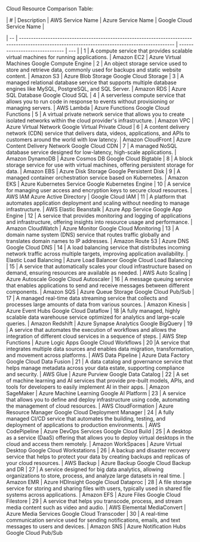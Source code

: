 Cloud Resource Comparison Table:

| #  |	Description |	AWS Service Name |	Azure Service Name |   	Google Cloud Service Name |

| -- | ---------------------------------------------------------------------------------------------------------------------------------------------- | ------------------------------ | --- |
| 1  |	A compute service that provides scalable virtual machines for running applications.                                                           |	Amazon EC2                     | Azure Virtual Machines	Google Compute Engine
| 2  |	An object storage service used to store and retrieve data, commonly used for backups and static website content.			      |	Amazon S3 		       | Azure Blob Storage	Google Cloud Storage
| 3  | 	A managed relational database service that supports multiple database engines like MySQL, PostgreSQL, and SQL Server. 			      |	Amazon RDS 		       | Azure SQL Database	Google Cloud SQL
| 4  |	A serverless compute service that allows you to run code in response to events without provisioning or managing servers.		      |	AWS Lambda 		       | Azure Functions	Google Cloud Functions
| 5  |	A virtual private network service that allows you to create isolated networks within the cloud provider's infrastructure.		      |	Amazon VPC 		       | Azure Virtual Network	Google Virtual Private Cloud
| 6  |	A content delivery network (CDN) service that delivers data, videos, applications, and APIs to customers around the world with low latency.   |	Amazon CloudFront              | Azure Content Delivery Network	Google Cloud CDN
| 7  |	A managed NoSQL database service designed for low-latency, high-scale applications.							      |	Amazon DynamoDB                |	Azure Cosmos DB	Google Cloud Bigtable
| 8  |	A block storage service for use with virtual machines, offering persistent storage for data.						      |	Amazon EBS	               | Azure Disk Storage	Google Persistent Disk
| 9  | A managed container orchestration service based on Kubernetes. 										      |	Amazon EKS	               | Azure Kubernetes Service	Google Kubernetes Engine
| 10 |	A service for managing user access and encryption keys to secure cloud resources. 							      |	AWS IAM	Azure Active Directory |	Google Cloud IAM
| 11 |	A platform that automates application deployment and scaling without needing to manage infrastructure.					      |	AWS Elastic Beanstalk          |	Azure App Service	Google App Engine
| 12 |	A service that provides monitoring and logging of applications and infrastructure, offering insights into resource usage and performance.     |	Amazon CloudWatch 	       | Azure Monitor	Google Cloud Monitoring
| 13 |	A domain name system (DNS) service that routes traffic globally and translates domain names to IP addresses.				      |	Amazon Route 53		       | Azure DNS	Google Cloud DNS
| 14 |	A load balancing service that distributes incoming network traffic across multiple targets, improving application availability.		      |	Elastic Load Balancing         | Azure Load Balancer	Google Cloud Load Balancing
| 15 |	A service that automatically scales your cloud infrastructure based on demand, ensuring resources are available as needed. 		      |	AWS Auto Scaling               | Azure Autoscale	Google Cloud Autoscaler
| 16 |	A message queuing service that enables applications to send and receive messages between different components. 				      |	Amazon SQS                     | Azure Queue Storage	Google Cloud Pub/Sub
| 17 |	A managed real-time data streaming service that collects and processes large amounts of data from various sources.			      |	Amazon Kinesis                 | Azure Event Hubs	Google Cloud Dataflow
| 18 |A fully managed, highly scalable data warehouse service optimized for analytics and large-scale queries. 					      |	Amazon Redshift                | Azure Synapse Analytics	Google BigQuery
| 19 |	A service that automates the execution of workflows and allows the integration of different cloud services in a sequence of steps.            |	AWS Step Functions             | Azure Logic Apps	Google Cloud Workflows
| 20 |A service that integrates multiple data sources and enables data migration, transformation, and movement across platforms.		      |	AWS Data Pipeline              | Azure Data Factory	Google Cloud Data Fusion
| 21 | A data catalog and governance service that helps manage metadata across your data estate, supporting compliance and security. 		      |	AWS Glue                       | Azure Purview	Google Data Catalog
| 22 |	A set of machine learning and AI services that provide pre-built models, APIs, and tools for developers to easily implement AI in their apps. |	Amazon SageMaker               | Azure Machine Learning	Google AI Platform
| 23 |	A service that allows you to define and deploy infrastructure using code, automating the management of cloud resources.			      |	AWS CloudFormation             | Azure Resource Manager	Google Cloud Deployment Manager
| 24 |	A fully managed CI/CD service that automates the building, testing, and deployment of applications to production environments.    	      |	AWS CodePipeline               | Azure DevOps Services	Google Cloud Build
| 25 |	A desktop as a service (DaaS) offering that allows you to deploy virtual desktops in the cloud and access them remotely. 		      |	Amazon WorkSpaces              | Azure Virtual Desktop	Google Cloud Workstations
| 26 |	A backup and disaster recovery service that helps to protect your data by creating backups and replicas of your cloud resources. 	      |	AWS Backup                     | Azure Backup	Google Cloud Backup and DR
| 27 |	A service designed for big data analytics, allowing organizations to store, process, and analyze large datasets in real time. 		      |	Amazon EMR                     | Azure HDInsight	Google Cloud Dataproc
| 28 |	A file storage service for storing and sharing files with users, typically used in shared file systems across applications. 		      |	Amazon EFS                     | Azure Files	Google Cloud Filestore
| 29 |	A service that helps you transcode, process, and stream media content such as video and audio. 						      |	AWS Elemental MediaConvert     | Azure Media Services	Google Cloud Transcoder
| 30 |	A real-time communication service used for sending notifications, emails, and text messages to users and devices.			      |	Amazon SNS                     | Azure Notification Hubs	Google Cloud Pub/Sub

